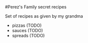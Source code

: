 #Perez's Family secret recipes

Set of recipes as given by my grandma

- pizzas (TODO)
- sauces (TODO)
- spreads (TODO)

